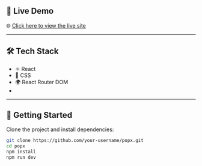## 🔗 Live Demo

🌐 [Click here to view the live site](https://dazzling-griffin-abc4a2.netlify.app/)

---
## 🛠 Tech Stack

- ⚛️ React
- 🎨  CSS
- 🌍 React Router DOM
- 

---

## 🚀 Getting Started

Clone the project and install dependencies:

```bash
git clone https://github.com/your-username/popx.git
cd popx
npm install
npm run dev


